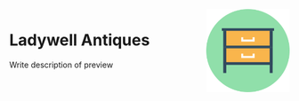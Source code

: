 
<img width='150' height='150' src='nightstand.png' align='right' />

# Ladywell Antiques

Write description of preview